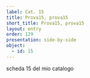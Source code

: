 ```yaml
---
label: Cat. 15
title: Prova15, prova15
short_title: Prova15, prova15
layout: entry
order: 129
presentation: side-by-side
object:
  - id: 15
---
```


scheda 15 del mio catalogo

